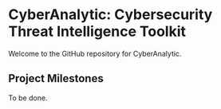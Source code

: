 # CyberAnalytic: Cybersecurity Threat Intelligence Toolkit

Welcome to the GitHub repository for CyberAnalytic.



## Project Milestones

To be done.
